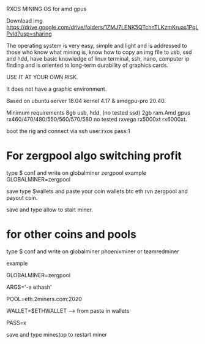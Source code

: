 RXOS MINING OS for amd gpus

Download img https://drive.google.com/drive/folders/1ZMJ7LENK5QTchnTLKzmKruas1PqLPvld?usp=sharing

The operating system is very easy, simple and light and is addressed to those who know what mining is, know how to copy an img file to usb, ssd and hdd, have basic knowledge of linux terminal, ssh, nano, computer ip finding and is oriented to long-term durability of graphics cards.

USE IT AT YOUR OWN RISK.

It does not have a graphic environment.

Based on ubuntu server 18.04 kernel 4.17 & amdgpu-pro 20.40.

Minimum requirements 8gb usb, hdd, (no tested ssd) 2gb ram.Amd gpus rx460/470/480/550/560/570/580 no tested rxvega rx5000xt rx6000xt.

boot the rig and connect via ssh
user:rxos
pass:1
# For zergpool algo switching profit

type $ conf and write on globalminer zergpool example GLOBALMINER=zergpool 

save
type $wallets and paste your coin wallets btc eth rvn zergpool and payout coin.

save and type allow to start miner.

# for other coins and pools

type $ conf and write on globalminer phoenixminer or teamredminer

example

GLOBALMINER=zergpool

ARGS='-a ethash'

POOL=eth.2miners.com:2020

WALLET=$ETHWALLET   --> from paste in wallets

PASS=x

save and type minestop to restart miner



